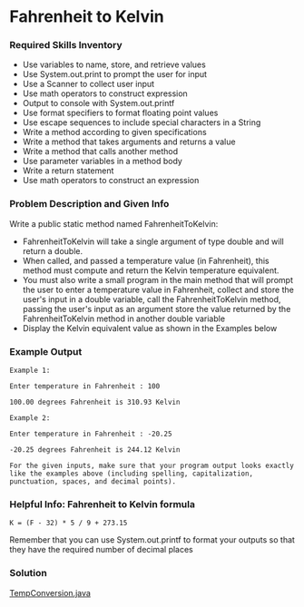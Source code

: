 # Fahrenheit to Kelvin

### Required Skills Inventory

* Use variables to name, store, and retrieve values
* Use System.out.print to prompt the user for input
* Use a Scanner to collect user input
* Use math operators to construct expression
* Output to console with System.out.printf
* Use format specifiers to format floating point values
* Use escape sequences to include special characters in a String
* Write a method according to given specifications
* Write a method that takes arguments and returns a value
* Write a method that calls another method
* Use parameter variables in a method body
* Write a return statement
* Use math operators to construct an expression

### Problem Description and Given Info

Write a public static method named FahrenheitToKelvin:

* FahrenheitToKelvin will take a single argument of type double and will return a double. 
* When called, and passed a temperature value (in Fahrenheit), this method must compute and return the Kelvin temperature equivalent. 
* You must also write a small program in the main method that will prompt the user to enter a temperature value in Fahrenheit, collect and store the user's input in a double variable, call the FahrenheitToKelvin method, passing the user's input as an argument
store the value returned by the FahrenheitToKelvin method in another double variable
* Display the Kelvin equivalent value as shown in the Examples below

### Example Output

    Example 1:

    Enter temperature in Fahrenheit : 100

    100.00 degrees Fahrenheit is 310.93 Kelvin
    
    Example 2:

    Enter temperature in Fahrenheit : -20.25

    -20.25 degrees Fahrenheit is 244.12 Kelvin
    
    For the given inputs, make sure that your program output looks exactly like the examples above (including spelling, capitalization, punctuation, spaces, and decimal points).

### Helpful Info: Fahrenheit to Kelvin formula

    K = (F - 32) * 5 / 9 + 273.15

Remember that you can use System.out.printf to format your outputs so that they have the required number of decimal places

### Solution 

[TempConversion.java](https://github.com/Mun-Min/Java_OOP/blob/main/Projects_01/Fahrenheit_to_Kelvin/TempConversion.java)
